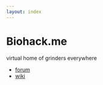 ```yaml
---
layout: index
---
```


# Biohack.me
virtual home of grinders everywhere

* [forum](http://forum.biohack.me)
* [wiki](http://wiki.biohack.me)

